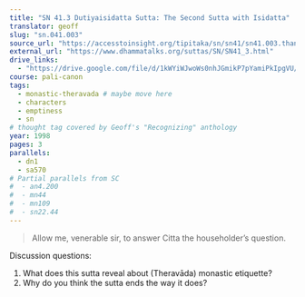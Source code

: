 ```yaml
---
title: "SN 41.3 Dutiyaisidatta Sutta: The Second Sutta with Isidatta"
translator: geoff
slug: "sn.041.003"
source_url: "https://accesstoinsight.org/tipitaka/sn/sn41/sn41.003.than.html"
external_url: "https://www.dhammatalks.org/suttas/SN/SN41_3.html"
drive_links:
  - "https://drive.google.com/file/d/1kWYiWJwoWs0nhJGmikP7pYamiPkIpgVU/view?usp=drivesdk"
course: pali-canon
tags:
  - monastic-theravada # maybe move here
  - characters
  - emptiness
  - sn
# thought tag covered by Geoff's "Recognizing" anthology
year: 1998
pages: 3
parallels:
  - dn1
  - sa570
# Partial parallels from SC
#  - an4.200
#  - mn44
#  - mn109
#  - sn22.44
---
```


> Allow me, venerable sir, to answer Citta the householder’s question.

Discussion questions:
1. What does this sutta reveal about (Theravāda) monastic etiquette?
2. Why do you think the sutta ends the way it does?
